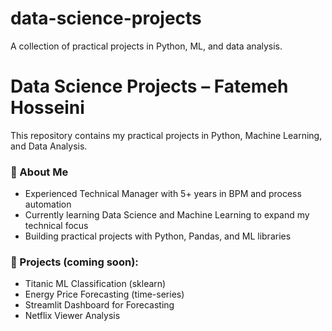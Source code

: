 # data-science-projects
A collection of practical projects in Python, ML, and data analysis.


# Data Science Projects – Fatemeh Hosseini

This repository contains my practical projects in Python, Machine Learning, and Data Analysis.

### 🚀 About Me

- Experienced Technical Manager with 5+ years in BPM and process automation
- Currently learning Data Science and Machine Learning to expand my technical focus
- Building practical projects with Python, Pandas, and ML libraries

### 📂 Projects (coming soon):
- Titanic ML Classification (sklearn)
- Energy Price Forecasting (time-series)
- Streamlit Dashboard for Forecasting
- Netflix Viewer Analysis
